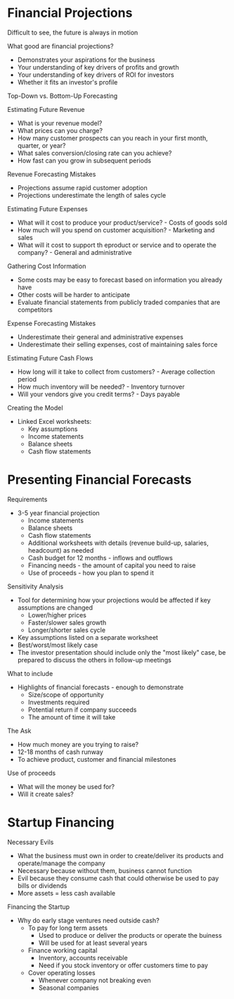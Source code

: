 # Financial Projections

Difficult to see, the future is always in motion

What good are financial projections?

- Demonstrates your aspirations for the business
- Your understanding of key drivers of profits and growth
- Your understanding of key drivers of ROI for investors
- Whether it fits an investor's profile

Top-Down vs. Bottom-Up Forecasting

Estimating Future Revenue

- What is your revenue model?
- What prices can you charge?
- How many customer prospects can you reach in your first month, quarter, or year?
- What sales conversion/closing rate can you achieve?
- How fast can you grow in subsequent periods

Revenue Forecasting Mistakes

- Projections assume rapid customer adoption
- Projections underestimate the length of sales cycle

Estimating Future Expenses

- What will it cost to produce your product/service? - Costs of goods sold
- How much will you spend on customer acquisition? - Marketing and sales
- What will it cost to support th eproduct or service and to operate the company? - General and administrative

Gathering Cost Information

- Some costs may be easy to forecast based on information you already have
- Other costs will be harder to anticipate
- Evaluate financial statements from publicly traded companies that are competitors

Expense Forecasting Mistakes

- Underestimate their general and administrative expenses
- Underestimate their selling expenses, cost of maintaining sales force

Estimating Future Cash Flows

- How long will it take to collect from customers? - Average collection period
- How much inventory will be needed? - Inventory turnover
- Will your vendors give you credit terms? - Days payable

Creating the Model

- Linked Excel worksheets:
  - Key assumptions
  - Income statements
  - Balance sheets
  - Cash flow statements

# Presenting Financial Forecasts

Requirements

- 3-5 year financial projection
  - Income statements
  - Balance sheets
  - Cash flow statements
  - Additional worksheets with details (revenue build-up, salaries, headcount) as needed
  - Cash budget for 12 months - inflows and outflows
  - Financing needs - the amount of capital you need to raise
  - Use of proceeds - how you plan to spend it

Sensitivity Analysis

- Tool for determining how your projections would be affected if key assumptions are changed
  - Lower/higher prices
  - Faster/slower sales growth
  - Longer/shorter sales cycle
- Key assumptions listed on a separate worksheet
- Best/worst/most likely case
- The investor presentation should include only the "most likely" case, be prepared to discuss the others in follow-up meetings

What to include

- Highlights of financial forecasts - enough to demonstrate
  - Size/scope of opportunity
  - Investments required
  - Potential return if company succeeds
  - The amount of time it will take

The Ask

- How much money are you trying to raise?
- 12-18 months of cash runway
- To achieve product, customer and financial milestones

Use of proceeds

- What will the money be used for?
- Will it create sales?

# Startup Financing

Necessary Evils

- What the business must own in order to create/deliver its products and operate/manage the company
- Necessary because without them, business cannot function
- Evil because they consume cash that could otherwise be used to pay bills or dividends
- More assets = less cash available

Financing the Startup

- Why do early stage ventures need outside cash?
  - To pay for long term assets
    - Used to produce or deliver the products or operate the buiness
    - Will be used for at least several years
  - Finance working capital
    - Inventory, accounts receivable
    - Need if you stock inventory or offer customers time to pay
  - Cover operating losses
    - Whenever company not breaking even
    - Seasonal companies
